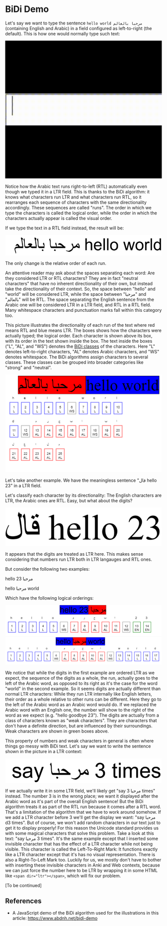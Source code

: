# BiDi Demo

Let's say we want to type the sentence `hello world مرحبا بالعالم` (containing English and Arabic)
in a field configured as left-to-right (the default). This is how one
would normally type such text:

![](demo/1.gif)

Notice how the Arabic text runs right-to-left (RTL) automatically even though we typed it in a LTR field.
This is thanks to the BiDi algorithm: it knows what characters run LTR and what characters run RTL,
so it rearranges each sequence of characters with the same directionality accordingly. These sequences are called "runs".
The order in which we type the characters is called the logical order, while the order in which
the characters actually appear is called the visual order.

If we type the text in a RTL field instead, the result will be:

![](demo/2.png)

The only change is the relative order of each run.

An attentive reader may ask about the spaces separating each word: Are they considered
LTR or RTL characters? They are in fact "neutral characters" that have no inherent directionality
of their own, but instead take the directionality of their context. So, the space between "hello"
and "world" will be considered LTR, while the space between "مرحبا" and "بالعالم" will be RTL.
The space separating the English sentence from the Arabic one will be considered LTR in a LTR field,
and RTL in a RTL field. Many whitespace characters and punctuation marks fall within this category too.

This picture illustrates the directionality of each run of the text where red means RTL and blue means LTR.
The boxes shows how the characters were actually typed; the logical order.
Each character is shown above its box, with its order in the text shown inside the box.
The text inside the boxes ("L", "AL", and "WS") denotes the [BiDi classes](https://unicode.org/reports/tr44/#Bidi_Class_Values) of the characters.
Here "L" denotes left-to-right characters, "AL" denotes Arabic characters, and "WS" denotes whitespace.
The BiDi algorithms assign characters to several classes. These classes can be grouped
into broader categories like "strong" and "neutral".

![](demo/2-illustrated.png)

Let's take another example. We have the meaningless sentence "قال hello 23" in a LTR field.

Let's classify each character by its directionality: The English characters are LTR, the Arabic ones are RTL.
Easy, but what about the digits?

![](demo/3.png)

It appears that the digits are treated as LTR here. This makes sense considering
that numbers run LTR both in LTR langauges and RTL ones.

But consider the following two examples:

hello مرحبا 23

hello مرحبا world

Which have the following logical orderings:

![](demo/4.png)
![](demo/5.png)


We notice that while the digits in the first example are ordered LTR as we expect,
the sequence of the digits as a whole, the run, actually goes to the left of the Arabic word,
as opposed to its right as it's the case for the word "world" in the second example.
So it seems digits are actually different than normal LTR characters: While they run
LTR internally like English letters, their order as a whole relative to other runs can be different.
Here they go to the left of the Arabic word as an Arabic word would do.
If we replaced the Arabic word with an English one, the number will show to the right
of the word as we expect (e.g. "hello goodbye 23").
The digits are actually from a class of characters known as "weak characters".
They are characters that don't have a definite direction, but are influenced by their surroundings.
Weak characters are shown in green boxes above.

This property of numbers and weak characters in general is often where things go messy with BiDi text.
Let's say we want to write the sentence shown in the picture in a LTR context:

![](demo/6.png)

If we actually write it in some LTR field, we'll likely get "say مرحبا 3 times" instead.
The number 3 is in the wrong place; we want it displayed
after the Arabic word as it's part of the overall English sentence! But the BiDi algorithm treats it as part
of the RTL run because it comes after a RTL word.
That's a limitation of the algorithm that we have to work around somehow.
If we add a LTR character before 3 we'll get the display we want: "say مرحبا d3 times".
But of course, we won't add random characters in our text
just to get it to display properly!
For this reason the Unicode standard provides us with some
magical characters that solve this problem. Take a look at this text: "say مرحبا ‎3 times".
It's the same example except that I inserted some invisible character that has the effect
of a LTR character while not being visible.
This character is called the Left-To-Right Mark: It functions exactly like a LTR character except that it's has
no visual representation. There is also a Right-To-Left Mark too.
Luckily for us, we mostly don't have to bother with inserting these invisible characters in Anki and Web contexts,
because we can just force the number here to be LTR by wrapping it in some HTML like `<span dir="ltr"></span>`,
which will fix our problem.

[To be continued]


## References

- A JavaScript demo of the BiDi algorithm used for the illustrations in this article: https://www.abdnh.net/bidi-demo